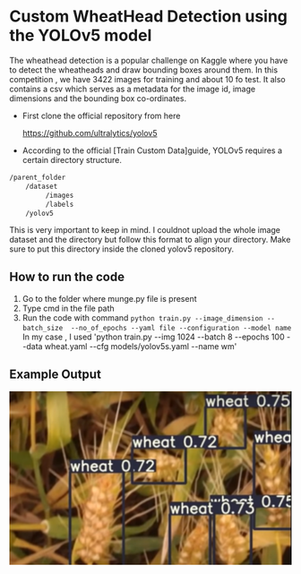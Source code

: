 # Custom WheatHead Detection using the YOLOv5 model

The wheathead detection is a popular challenge on Kaggle where you have to
detect the wheatheads and draw bounding boxes around them. In this competition , we have 3422 images for training
and about 10 fo test. It also contains a csv which serves as a metadata for the image id, image dimensions and the
bounding box co-ordinates.

* First clone the official repository from here 
  
  https://github.com/ultralytics/yolov5

* According to the official [Train Custom Data]guide, YOLOv5 requires a certain directory structure. 

```
/parent_folder
    /dataset
         /images
         /labels
    /yolov5
```

This is very important to keep in mind. I couldnot upload the whole image dataset and the directory but follow this format to align your directory. Make sure to
put this directory inside the cloned yolov5 repository.

## How to run the code

1. Go to the folder where munge.py file is present
2. Type cmd in the file path 
3. Run the code with command `python train.py --image_dimension --batch_size  --no_of_epochs --yaml file --configuration --model name`
 In my case , I used 'python train.py --img 1024 --batch 8 --epochs 100 --data wheat.yaml --cfg models/yolov5s.yaml --name wm'

## Example Output
![op](wheathead.png)


